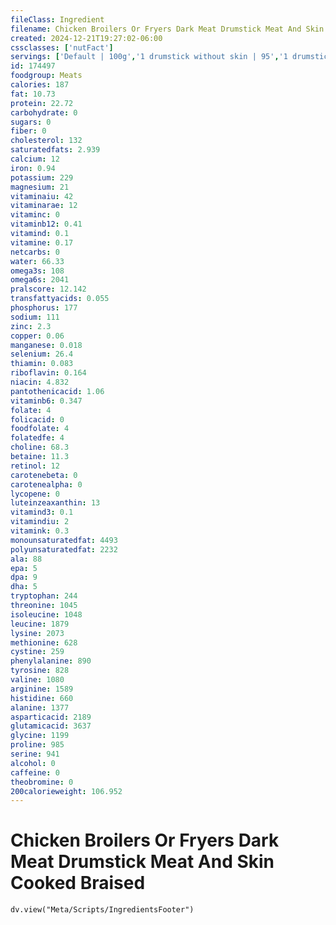 ```yaml
---
fileClass: Ingredient
filename: Chicken Broilers Or Fryers Dark Meat Drumstick Meat And Skin Cooked Braised
created: 2024-12-21T19:27:02-06:00
cssclasses: ['nutFact']
servings: ['Default | 100g','1 drumstick without skin | 95','1 drumstick with skin | 105']
id: 174497
foodgroup: Meats
calories: 187
fat: 10.73
protein: 22.72
carbohydrate: 0
sugars: 0
fiber: 0
cholesterol: 132
saturatedfats: 2.939
calcium: 12
iron: 0.94
potassium: 229
magnesium: 21
vitaminaiu: 42
vitaminarae: 12
vitaminc: 0
vitaminb12: 0.41
vitamind: 0.1
vitamine: 0.17
netcarbs: 0
water: 66.33
omega3s: 108
omega6s: 2041
pralscore: 12.142
transfattyacids: 0.055
phosphorus: 177
sodium: 111
zinc: 2.3
copper: 0.06
manganese: 0.018
selenium: 26.4
thiamin: 0.083
riboflavin: 0.164
niacin: 4.832
pantothenicacid: 1.06
vitaminb6: 0.347
folate: 4
folicacid: 0
foodfolate: 4
folatedfe: 4
choline: 68.3
betaine: 11.3
retinol: 12
carotenebeta: 0
carotenealpha: 0
lycopene: 0
luteinzeaxanthin: 13
vitamind3: 0.1
vitamindiu: 2
vitamink: 0.3
monounsaturatedfat: 4493
polyunsaturatedfat: 2232
ala: 88
epa: 5
dpa: 9
dha: 5
tryptophan: 244
threonine: 1045
isoleucine: 1048
leucine: 1879
lysine: 2073
methionine: 628
cystine: 259
phenylalanine: 890
tyrosine: 828
valine: 1080
arginine: 1589
histidine: 660
alanine: 1377
asparticacid: 2189
glutamicacid: 3637
glycine: 1199
proline: 985
serine: 941
alcohol: 0
caffeine: 0
theobromine: 0
200calorieweight: 106.952
---
```


# Chicken Broilers Or Fryers Dark Meat Drumstick Meat And Skin Cooked Braised

```dataviewjs
dv.view("Meta/Scripts/IngredientsFooter")
```